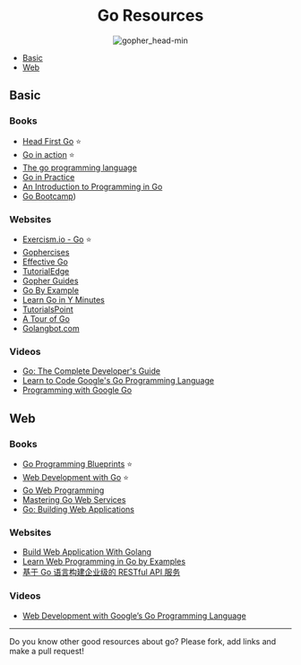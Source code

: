 <h1 align="center">Go Resources</h1>

<p align="center"> 
  <img src="https://user-images.githubusercontent.com/11765228/48174695-01aa0100-e344-11e8-8b31-5e6f05b84184.png" alt="gopher_head-min">
</p>

- [Basic](#basic)
- [Web](#web)

## Basic

### Books

- [Head First Go](https://www.oreilly.com/library/view/head-first-go/9781491969540/) ⭐
- [Go in action](https://www.manning.com/books/go-in-action) ⭐
- [The go programming language](https://www.gopl.io)
- [Go in Practice](https://www.manning.com/books/go-in-practice)
- [An Introduction to Programming in Go](https://www.golang-book.com/books/intro)
- [Go Bootcamp](http://www.golangbootcamp.com/book/))

### Websites

- [Exercism.io - Go](http://exercism.io/languages/go) ⭐
- [Gophercises](https://gophercises.com)
- [Effective Go](https://golang.org/doc/effective_go.html)
- [TutorialEdge](https://tutorialedge.net/course/golang/)
- [Gopher Guides](https://www.gopherguides.com/)
- [Go By Example](https://gobyexample.com/)
- [Learn Go in Y Minutes](https://learnxinyminutes.com/docs/go/)
- [TutorialsPoint](https://www.tutorialspoint.com/go/)
- [A Tour of Go](https://tour.golang.org/)
- [Golangbot.com](https://golangbot.com/learn-golang-series/)

### Videos

- [Go: The Complete Developer's Guide](https://www.udemy.com/go-the-complete-developers-guide)
- [Learn to Code Google's Go Programming Language](http://bit.ly/2DMm6S7)
- [Programming with Google Go](https://goo.gl/Y1r1bA)

## Web

### Books

- [Go Programming Blueprints](http://bit.ly/2UNSt9i) ⭐
- [Web Development with Go](https://www.usegolang.com/) ⭐
- [Go Web Programming](https://www.manning.com/books/go-web-programming)
- [Mastering Go Web Services](https://www.packtpub.com/web-development/mastering-go-web-services)
- [Go: Building Web Applications](https://amzn.to/2RM5rCB)

### Websites

- [Build Web Application With Golang](https://github.com/astaxie/build-web-application-with-golang)
- [Learn Web Programming in Go by Examples](https://gowebexamples.com/)
- [基于 Go 语言构建企业级的 RESTful API 服务](https://juejin.im/book/5b0778756fb9a07aa632301e)

### Videos

- [Web Development with Google’s Go Programming Language](https://greatercommons.com/learn/go-language)

---

Do you know other good resources about go? Please fork, add links and make a pull request!
